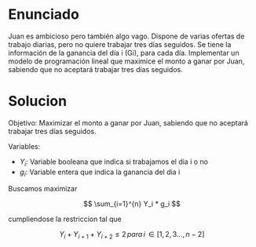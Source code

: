 # Enunciado

Juan es ambicioso pero también algo vago. Dispone de varias ofertas de trabajo diarias, pero no quiere trabajar
tres días seguidos. Se tiene la información de la ganancia del día i (Gi), para cada día. Implementar un modelo de
programación lineal que maximice el monto a ganar por Juan, sabiendo que no aceptará trabajar tres días seguidos.

# Solucion

Objetivo: Maximizar el monto a ganar por Juan, sabiendo que no aceptará trabajar tres días seguidos.

Variables:
- $Y_i$: Variable booleana que indica si trabajamos el dia i o no
- $g_i$: Variable entera que indica la ganancia del dia i

Buscamos maximizar 

$$
\sum_{i=1}^{n} Y_i * g_i
$$

cumpliendose la restriccion tal que

$$
Y_i + Y_{i+1} + Y_{i+2} \leq 2 \, para \, i \, \in [1,2,3...,n-2] 
$$
